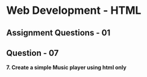 # **Web Development - HTML**
## **Assignment Questions - 01**
## **Question - 07**

**7. Create a simple Music player using html only**